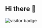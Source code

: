 ## Hi there 👋
![visitor badge](https://visitor-badge.laobi.icu/badge?page_id=jwenjian.visitor-badge&left_text=MyPageVisitors)

<!--
**MohamedAftah004/MohamedAftah004** is a ✨ _special_ ✨ repository because its `README.md` (this file) appears on your GitHub profile.

Here are some ideas to get you started:

- 🔭 I’m currently working on ...
- 🌱 I’m currently learning ...
- 👯 I’m looking to collaborate on ...
- 🤔 I’m looking for help with ...
- 💬 Ask me about ...
- 📫 How to reach me: ...
- 😄 Pronouns: ...
- ⚡ Fun fact: ...
-->
